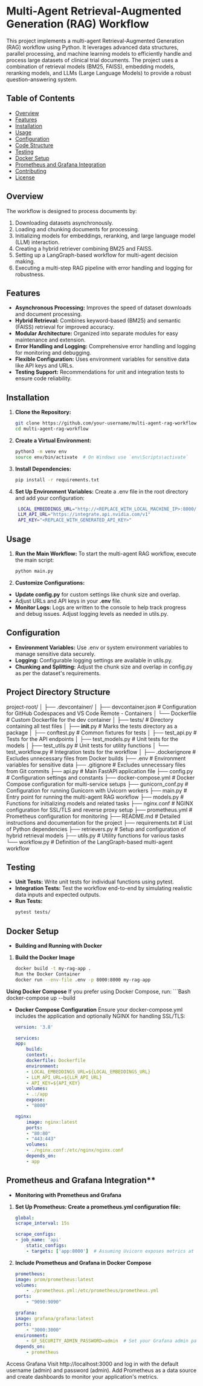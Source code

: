 # Multi-Agent Retrieval-Augmented Generation (RAG) Workflow

This project implements a multi-agent Retrieval-Augmented Generation (RAG) workflow using Python. It leverages advanced data structures, parallel processing, and machine learning models to efficiently handle and process large datasets of clinical trial documents. The project uses a combination of retrieval models (BM25, FAISS), embedding models, reranking models, and LLMs (Large Language Models) to provide a robust question-answering system.

## Table of Contents
- [Overview](#overview)
- [Features](#features)
- [Installation](#installation)
- [Usage](#usage)
- [Configuration](#configuration)
- [Code Structure](#code-structure)
- [Testing](#testing)
- [Docker Setup](#docker-setup)
- [Prometheus and Grafana Integration](#prometheus-and-grafana-integration)
- [Contributing](#contributing)
- [License](#license)

## Overview

The workflow is designed to process documents by:
1. Downloading datasets asynchronously.
2. Loading and chunking documents for processing.
3. Initializing models for embeddings, reranking, and large language model (LLM) interaction.
4. Creating a hybrid retriever combining BM25 and FAISS.
5. Setting up a LangGraph-based workflow for multi-agent decision making.
6. Executing a multi-step RAG pipeline with error handling and logging for robustness.

## Features

- **Asynchronous Processing:** Improves the speed of dataset downloads and document processing.
- **Hybrid Retrieval:** Combines keyword-based (BM25) and semantic (FAISS) retrieval for improved accuracy.
- **Modular Architecture:** Organized into separate modules for easy maintenance and extension.
- **Error Handling and Logging:** Comprehensive error handling and logging for monitoring and debugging.
- **Flexible Configuration:** Uses environment variables for sensitive data like API keys and URLs.
- **Testing Support:** Recommendations for unit and integration tests to ensure code reliability.

## Installation

1. **Clone the Repository:**
   ```bash
   git clone https://github.com/your-username/multi-agent-rag-workflow.git
   cd multi-agent-rag-workflow
2. **Create a Virtual Environment:**
	```bash
	python3 -m venv env
	source env/bin/activate  # On Windows use `env\Scripts\activate`
3. **Install Dependencies:**
	``` bash
	pip install -r requirements.txt
4. **Set Up Environment Variables:** Create a .env file in the root directory and add 
   your configuration:
   ```bash
	LOCAL_EMBEDDINGS_URL="http://<REPLACE_WITH_LOCAL_MACHINE_IP>:8000/v1"
	LLM_API_URL="https://integrate.api.nvidia.com/v1"
	API_KEY="<REPLACE_WITH_GENERATED_API_KEY>"
## Usage
1. **Run the Main Workflow:** To start the multi-agent RAG workflow, execute the main script:
	```bash
	python main.py
2. **Customize Configurations:**
- **Update config.py** for custom settings like chunk size and overlap.
- Adjust URLs and API keys in your **.env** file.
- **Monitor Logs:** Logs are written to the console to help track progress and debug issues. Adjust logging levels as needed in utils.py.

## Configuration
- **Environment Variables:** Use .env or system environment variables to manage sensitive data securely.
- **Logging:** Configurable logging settings are available in utils.py.
- **Chunking and Splitting:** Adjust the chunk size and overlap in config.py as per the dataset's requirements.

## Project Directory Structure
project-root/
│
├── .devcontainer/
│   ├── devcontainer.json        # Configuration for GitHub Codespaces and VS Code Remote - Containers
│   └── Dockerfile               # Custom Dockerfile for the dev container
│
├── tests/                       # Directory containing all test files
│   ├── __init__.py              # Marks the tests directory as a package
│   ├── conftest.py              # Common fixtures for tests
│   ├── test_api.py              # Tests for the API endpoints
│   ├── test_models.py           # Unit tests for the models
│   ├── test_utils.py            # Unit tests for utility functions
│   └── test_workflow.py         # Integration tests for the workflow
│
├── .dockerignore                # Excludes unnecessary files from Docker builds
├── .env                         # Environment variables for sensitive data
├── .gitignore                   # Excludes unnecessary files from Git commits
├── api.py                       # Main FastAPI application file
├── config.py                    # Configuration settings and constants
├── docker-compose.yml           # Docker Compose configuration for multi-service setups
├── gunicorn_conf.py             # Configuration for running Gunicorn with Uvicorn workers
├── main.py                      # Entry point for running the multi-agent RAG workflow
├── models.py                    # Functions for initializing models and related tasks
├── nginx.conf                   # NGINX configuration for SSL/TLS and reverse proxy setup
├── prometheus.yml               # Prometheus configuration for monitoring
├── README.md                    # Detailed instructions and documentation for the project
├── requirements.txt             # List of Python dependencies
├── retrievers.py                # Setup and configuration of hybrid retrieval models
├── utils.py                     # Utility functions for various tasks
└── workflow.py                  # Definition of the LangGraph-based multi-agent workflow


## Testing
- **Unit Tests:** Write unit tests for individual functions using pytest.
- **Integration Tests:** Test the workflow end-to-end by simulating realistic data inputs and expected outputs.
- **Run Tests:**
	```bash
	pytest tests/

## Docker Setup
- **Building and Running with Docker**
1. **Build the Docker Image**
	```Bash
	docker build -t my-rag-app .
	Run the Docker Container
	docker run --env-file .env -p 8000:8000 my-rag-app

**Using Docker Compose**
If you prefer using Docker Compose, run:
	```Bash
	docker-compose up --build


- **Docker Compose Configuration**
Ensure your docker-compose.yml includes the application and optionally NGINX for handling SSL/TLS:
	```yaml
	version: '3.8'

	services:
	app:
		build:
		context: .
		dockerfile: Dockerfile
		environment:
		- LOCAL_EMBEDDINGS_URL=${LOCAL_EMBEDDINGS_URL}
		- LLM_API_URL=${LLM_API_URL}
		- API_KEY=${API_KEY}
		volumes:
		- .:/app
		expose:
		- "8000"

	nginx:
		image: nginx:latest
		ports:
		- "80:80"
		- "443:443"
		volumes:
		- ./nginx.conf:/etc/nginx/nginx.conf
		depends_on:
		- app

## Prometheus and Grafana Integration**
- **Monitoring with Prometheus and Grafana**
1. **Set Up Prometheus: Create a prometheus.yml configuration file:**
	```yaml
	global:
	scrape_interval: 15s

	scrape_configs:
	- job_name: 'api'
		static_configs:
		- targets: ['app:8000']  # Assuming Uvicorn exposes metrics at /metrics

2. **Include Prometheus and Grafana in Docker Compose**
	```yaml
	prometheus:
	image: prom/prometheus:latest
	volumes:
		- ./prometheus.yml:/etc/prometheus/prometheus.yml
	ports:
		- "9090:9090"

	grafana:
	image: grafana/grafana:latest
	ports:
		- "3000:3000"
	environment:
		- GF_SECURITY_ADMIN_PASSWORD=admin  # Set your Grafana admin password
	depends_on:
		- prometheus

Access Grafana
Visit http://localhost:3000 and log in with the default username (admin) and password (admin). Add Prometheus as a data source and create dashboards to monitor your application's metrics.